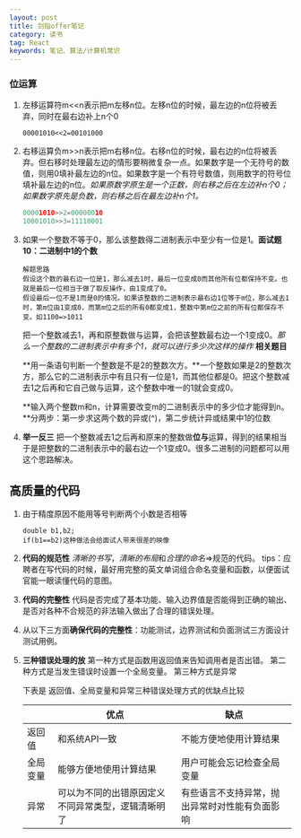 ```yaml
---
layout: post
title: 剑指offer笔记
category: 读书
tag: React
keywords: 笔记、算法/计算机常识
---
```


### 位运算

 1. 左移运算符m<<n表示把m左移n位。左移n位的时候，最左边的n位将被丢弃，同时在最右边补上n个0  

    ```
    00001010<<2=00101000
    ```

 2. 右移运算负m>>n表示把m右移n位。右移n位的时候，最右边的n位将被丢弃。但右移时处理最左边的情形要稍微复杂一点。如果数字是一个无符号的数值，则用0填补最左边的n位。如果数字是一个有符号数值，则用数字的符号位填补最左边的n位。*如果原数字原生是一个正数，则右移之后在左边补n个0；如果数字原先是负数，则右移之后在最左边补n个1。*

    ```python
    00001010>>2=00000010
    10001010>>3=11110001
    ```

3. 如果一个整数不等于0，那么该整数得二进制表示中至少有一位是1。**面试题10：二进制中1的个数** 

   ```
   解题思路
   假设这个数的最右边一位是1，那么减去1时，最后一位变成0而其他所有位都保持不变。也就是最后一位相当于做了取反操作，由1变成了0。
   假设最后一位不是1而是0的情况。如果该整数的二进制表示最右边1位等于m位，那么减去1时，第m位由1变成0，而第m位之后的所有0都变成1，整数中第m位之前的所有位都保存不变。如1100=>1011
   ```

   把一个整数减去1，再和原整数做与运算，会把该整数最右边一个1变成0。*那么一个整数的二进制表示中有多个1，就可以进行多少次这样的操作*
   **相关题目**

   **用一条语句判断一个整数是不是2的整数次方。**一个整数如果是2的整数次方，那么它的二进制表示中有且只有一位是1，而其他位都是0。把这个整数减去1之后再和它自己做与运算，这个整数中唯一的1就会变成0。

   **输入两个整数m和n，计算需要改变m的二进制表示中的多少位才能得到n。**分两步：第一步求这两个数的异或(^)，第二步统计异或结果中1的位数

4. **举一反三** 把一个整数减去1之后再和原来的整数做**位与**运算，得到的结果相当于是把整数的二进制表示中的最右边一个1变成0。很多二进制的问题都可以用这个思路解决。

## 高质量的代码

1. 由于精度原因不能用等号判断两个小数是否相等

   ```
   double b1,b2;
   if(b1==b2)这种做法会给面试人带来很差的映像
   ```

2. **代码的规范性** *清晰的书写*，*清晰的布局*和*合理的命名*=>规范的代码。
   tips：应聘者在写代码的时候，最好用完整的英文单词组合命名变量和函数，以便面试官能一眼读懂代码的意图。

3. **代码的完整性** 代码是否完成了基本功能、输入边界值是否能得到正确的输出、是否对各种不合规范的非法输入做出了合理的错误处理。

4. 从以下三方面**确保代码的完整性**：功能测试，边界测试和负面测试三方面设计测试用例。

5. **三种错误处理的放** 
   第一种方式是函数用返回值来告知调用者是否出错。
   第二种方式是当发生错误时设置一个全局变量。
   第三种方式是异常

   下表是 返回值、全局变量和异常三种错误处理方式的优缺点比较

   |          | 优点                                               | 缺点                                           |
   | -------- | -------------------------------------------------- | ---------------------------------------------- |
   | 返回值   | 和系统API一致                                      | 不能方便地使用计算结果                         |
   | 全局变量 | 能够方便地使用计算结果                             | 用户可能会忘记检查全局变量                     |
   | 异常     | 可以为不同的出错原因定义不同异常类型，逻辑清晰明了 | 有些语言不支持异常，抛出异常时对性能有负面影响 |

   